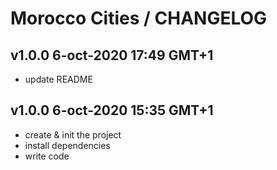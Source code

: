 # Morocco Cities / CHANGELOG

## v1.0.0 6-oct-2020 17:49 GMT+1
- update README

## v1.0.0 6-oct-2020 15:35 GMT+1

- create & init the project
- install dependencies
- write code
